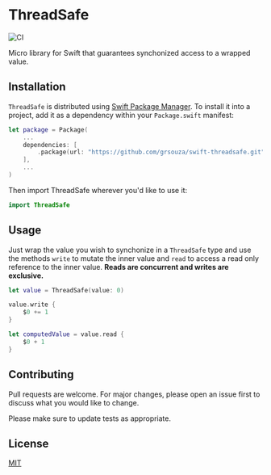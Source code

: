 # ThreadSafe
![CI](https://github.com/grsouza/swift-threadsafe/workflows/CI/badge.svg)

Micro library for Swift that guarantees synchonized access to a wrapped value.

## Installation

`ThreadSafe` is distributed using [Swift Package Manager](https://swift.org/package-manager/). To install it into a project, add it as a dependency within your `Package.swift` manifest:

```swift
let package = Package(
    ...
    dependencies: [
        .package(url: "https://github.com/grsouza/swift-threadsafe.git", from: "0.1.0")
    ],
    ...
)
```

Then import ThreadSafe wherever you'd like to use it:

```swift
import ThreadSafe
```

## Usage

Just wrap the value you wish to synchonize in a `ThreadSafe` type and use the methods `write` to mutate the inner value and `read` to access a read only reference to the inner value. **Reads are concurrent and writes are exclusive.**

```swift
let value = ThreadSafe(value: 0)

value.write {
    $0 += 1
}

let computedValue = value.read { 
    $0 + 1 
}
```

## Contributing
Pull requests are welcome. For major changes, please open an issue first to discuss what you would like to change.

Please make sure to update tests as appropriate.

## License
[MIT](https://github.com/grsouza/Box.swift/blob/master/LICENSE)

